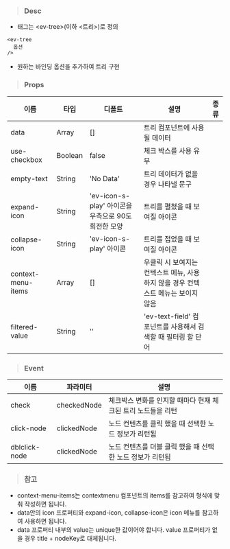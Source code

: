 
>### Desc
 - 태그는 &lt;ev-tree&gt;(이하 <트리>)로 정의

```
<ev-tree
  옵션
/>
```
- 원하는 바인딩 옵션을 추가하여 트리 구현
>### Props

 | 이름 | 타입 | 디폴트 | 설명 | 종류 |
  |------|--------|------|------|------|
  | data | Array | [] | 트리 컴포넌트에 사용될 데이터|  |
  | use-checkbox | Boolean | false | 체크 박스를 사용 유무 |  |
  | empty-text | String | 'No Data' | 트리 데이터가 없을 경우 나타낼 문구 | |
  | expand-icon | String | 'ev-icon-s-play' 아이콘을 우측으로 90도 회전한 모양 | 트리를 펼쳤을 때 보여질 아이콘 | |
  | collapse-icon | String | 'ev-icon-s-play' 아이콘 | 트리를 접었을 때 보여질 아이콘 | |
  | context-menu-items | Array | [] | 우클릭 시 보여지는 컨텍스트 메뉴, 사용하지 않을 경우 컨텍스트 메뉴는 보이지 않음 | |
  | filtered-value | String | '' | 'ev-text-field' 컴포넌트를 사용해서 검색할 때 필터링 할 단어 | |

>### Event

 | 이름 | 파라미터 | 설명 |
 | ---- | ------- | ---- |
 | check | checkedNode | 체크박스 변화를 인지할 때마다 현재 체크된 트리 노드들을 리턴 |
 | click-node | clickedNode | 노드 컨텐츠를 클릭 했을 때 선택한 노드 정보가 리턴됨 |
 | dblclick-node | clickedNode | 노드 컨텐츠를 더블 클릭 했을 때 선택한 노드 정보가 리턴됨 |

>### 참고
 - context-menu-items는 contextmenu 컴포넌트의 items를 참고하여 형식에 맞춰 작성하면 됩니다.
 - data안의 icon 프로퍼티와 expand-icon, collapse-icon은 icon 메뉴를 참고하여 사용하면 됩니다. 
 - data 프로퍼티 내부의 value는 unique한 값이어야 합니다. value 프로퍼티가 없을 경우 title + nodeKey로 대체됩니다.
